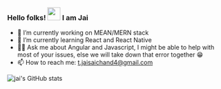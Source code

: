 ### Hello folks! <img src="https://raw.githubusercontent.com/MartinHeinz/MartinHeinz/master/wave.gif" width="30px">  I am Jai
- 🔭 I’m currently working on MEAN/MERN stack
- 🌱 I’m currently learning React and React Native
- 👨‍💻 Ask me about Angular and Javascript, I might be able to help with most of your issues, else we will take down that error together 😁
- 📫 How to reach me: t.jaisaichand4@gmail.com


![jai's GitHub stats](https://github-readme-stats.vercel.app/api?username=jaisaichand&count_private=true&show_icons=true&hide=contribs)

<!--
**jaisaichand/jaisaichand** is a ✨ _special_ ✨ repository because its `README.md` (this file) appears on your GitHub profile.

Here are some ideas to get you started:

- 🔭 I’m currently working on ...
- 🌱 I’m currently learning ...
- 👯 I’m looking to collaborate on ...
- 🤔 I’m looking for help with ...
- 💬 Ask me about ...
- 📫 How to reach me: ...
- 😄 Pronouns: ...
- ⚡ Fun fact: ...
-->
